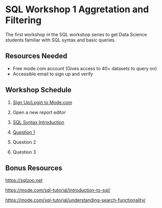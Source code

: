 # SQL Workshop 1 Aggretation and Filtering

The first workshop in the SQL workshop series to get Data Science students
familiar with SQL syntax and basic queries.

## Resources Needed

- Free mode.com account (Gives access to 40+ datasets to query on)
- Accessible email to sign up and verify

## Workshop Schedule

1. [Sign Up/Login to Mode.com](mode-sign-up.md)

2. Open a new report editor

3. [SQL Syntax Introduction](sql-intro-syntax.md)

4. [Question 1](live-workshops/2021-02-10-workshop/question-1.md)

5. Question 2

6. Question 3

## Bonus Resources

https://sqlzoo.net

https://mode.com/sql-tutorial/introduction-to-sql/

https://mode.com/sql-tutorial/understanding-search-functionality/
